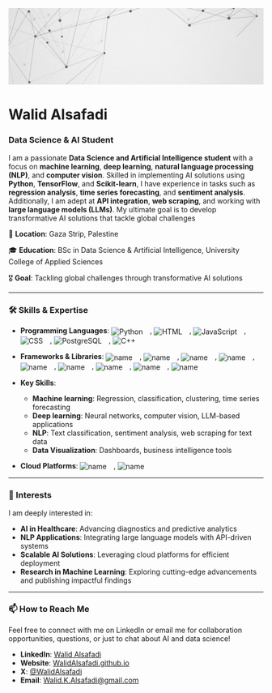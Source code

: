 ![banner](https://github.com/WalidAlsafadi/WalidAlsafadi/blob/main/Walid's%20GIF%20Banner.gif)
# **Walid Alsafadi**  
### **Data Science & AI Student**  

I am a passionate **Data Science and Artificial Intelligence student** with a focus on **machine learning**, **deep learning**, **natural language processing (NLP)**, and **computer vision**. Skilled in implementing AI solutions using **Python**, **TensorFlow**, and **Scikit-learn**, I have experience in tasks such as **regression analysis**, **time series forecasting**, and **sentiment analysis**. Additionally, I am adept at **API integration**, **web scraping**, and working with **large language models (LLMs)**. My ultimate goal is to develop transformative AI solutions that tackle global challenges​ 

📍 **Location**: Gaza Strip, Palestine

🎓 **Education**: BSc in Data Science & Artificial Intelligence, University College of Applied Sciences

🎖️ **Goal**: Tackling global challenges through transformative AI solutions

---

### **🛠️ Skills & Expertise**  
- **Programming Languages**:
<img align="center" alt="Python" width="30px" style="padding-right:10px;" src="https://cdn.jsdelivr.net/gh/devicons/devicon/icons/python/python-plain.svg" /> ,
<img align="center" alt="HTML" width="30px" style="padding-right:10px;" src="https://cdn.jsdelivr.net/gh/devicons/devicon/icons/html5/html5-plain.svg" /> ,
<img align="center" alt="JavaScript" width="30px" style="padding-right:10px;" src="https://cdn.jsdelivr.net/gh/devicons/devicon/icons/javascript/javascript-plain.svg"/> ,
<img align="center" alt="CSS" width="30px" style="padding-right:10px;" src="https://cdn.jsdelivr.net/gh/devicons/devicon/icons/css3/css3-plain.svg" /> ,
<img align="center" alt="PostgreSQL" width="30px" style="padding-right:10px;" src="https://cdn.jsdelivr.net/gh/devicons/devicon/icons/postgresql/postgresql-original.svg"/> , <img align="center" alt="C++" width="30px" style="padding-right:10px;" src="https://cdn.jsdelivr.net/gh/devicons/devicon/icons/cplusplus/cplusplus-plain.svg" />

- **Frameworks & Libraries**:
<img align="center" alt="name" width="30px" style="padding-right:10px" src="https://cdn.jsdelivr.net/gh/devicons/devicon@latest/icons/tensorflow/tensorflow-original.svg" /> ,
<img align="center" alt="name" width="30px" style="padding-right:10px" src="https://cdn.jsdelivr.net/gh/devicons/devicon@latest/icons/pytorch/pytorch-original.svg" /> ,
<img align="center" alt="name" width="30px" style="padding-right:10px" src="https://cdn.jsdelivr.net/gh/devicons/devicon@latest/icons/keras/keras-original.svg" /> ,
<img align="center" alt="name" width="30px" style="padding-right:10px" src="https://cdn.jsdelivr.net/gh/devicons/devicon@latest/icons/scikitlearn/scikitlearn-original.svg" /> ,
<img align="center" alt="name" width="30px" style="padding-right:10px" src="https://cdn.jsdelivr.net/gh/devicons/devicon@latest/icons/opencv/opencv-original.svg" /> ,
<img align="center" alt="name" width="30px" style="padding-right:10px" src="https://cdn.jsdelivr.net/gh/devicons/devicon@latest/icons/matplotlib/matplotlib-original.svg" /> ,
<img align="center" alt="name" width="30px" style="padding-right:10px" src="https://cdn.jsdelivr.net/gh/devicons/devicon@latest/icons/plotly/plotly-original.svg" /> ,
<img align="center" alt="name" width="30px" style="padding-right:10px" src="https://cdn.jsdelivr.net/gh/devicons/devicon@latest/icons/pandas/pandas-original.svg" /> , <img align="center" alt="name" width="30px" style="padding-right:10px"  src="https://cdn.jsdelivr.net/gh/devicons/devicon@latest/icons/numpy/numpy-original.svg" />
                      
- **Key Skills**:  
  - **Machine learning**: Regression, classification, clustering, time series forecasting
  - **Deep learning**: Neural networks, computer vision, LLM-based applications
  - **NLP**: Text classification, sentiment analysis, web scraping for text data
  - **Data Visualization**: Dashboards, business intelligence tools
- **Cloud Platforms**: <img align="center" alt="name" width="30px" style="padding-right:10px" src="https://cdn.jsdelivr.net/gh/devicons/devicon@latest/icons/azure/azure-original.svg" /> , <img align="center" alt="name" width="30px" style="padding-right:10px" src="https://cdn.jsdelivr.net/gh/devicons/devicon@latest/icons/amazonwebservices/amazonwebservices-original-wordmark.svg" />
          

---

### **🔬 Interests**  
I am deeply interested in:  
- **AI in Healthcare**: Advancing diagnostics and predictive analytics
- **NLP Applications**: Integrating large language models with API-driven systems
- **Scalable AI Solutions**: Leveraging cloud platforms for efficient deployment
- **Research in Machine Learning**: Exploring cutting-edge advancements and publishing impactful findings
  
---

### **📫 How to Reach Me**  
Feel free to connect with me on LinkedIn or email me for collaboration opportunities, questions, or just to chat about AI and data science!
- **LinkedIn**: [Walid Alsafadi](https://www.linkedin.com/in/WalidAlsafadi/)  
- **Website**: [WalidAlsafadi.github.io](https://WalidAlsafadi.github.io)
- **X**: [@WalidAlsafadi](https://x.com/WalidAlsafadi)
- **Email**: Walid.K.Alsafadi@gmail.com  
